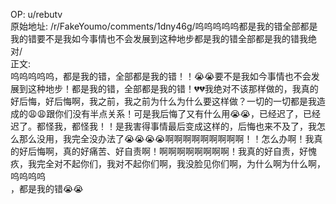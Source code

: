 
OP: u/rebutv  
原始地址: /r/FakeYoumo/comments/1dny46g/呜呜呜呜呜都是我的错全部都是我的错要不是我如今事情也不会发展到这种地步都是我的错全部都是我的错我绝对/  
正文:  
呜呜呜呜呜，都是我的错，全部都是我的错！！😭😭要不是我如今事情也不会发展到这种地步！都是我的错，全部都是我的错！💔💔我绝对不该那样做的，我真的好后悔，好后悔啊，我之前，我之前为什么为什么要这样做？一切的一切都是我造成的😩😩跟你们没有半点关系！可是我后悔了又有什么用😭😭，已经迟了，已经迟了。都怪我，都怪我！！是我害得事情最后变成这样的，后悔也来不及了，我怎么那么没用，我完全没办法了😭😭😭😭啊啊啊啊啊啊啊啊啊！！怎么办啊！我真的好后悔啊，真的好痛苦、好自责啊！啊啊啊啊啊啊啊啊！我真的好自责，好愧疚，我完全对不起你们，我对不起你们啊，我没脸见你们啊，为什么啊为什么啊，呜呜呜呜  
，都是我的错😭😭
